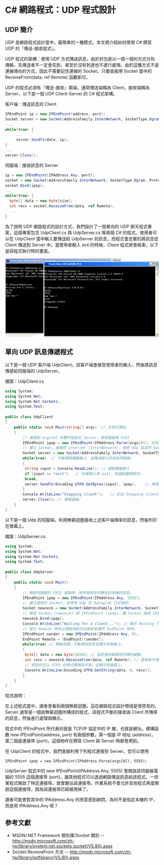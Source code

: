 # C# 網路程式：UDP 程式設計

## UDP 簡介

UDP 是網路程式設計當中，最簡單的一種模式。本文將介紹如何使用 C# 撰寫 UDP 的『傳送-接收程式』。

UDP 程式的架構：使用 UDP 方式傳送訊息，由於封包是以一個一個的方式分別傳輸，先傳送者不一定會先到，甚至於沒有到達也不進行處理。由於這種方式不是連線導向的方式，因此不需要記住連線的 Socket，只要直接用 Socket 當中的 ReceiveFrom(data, ref Remote) 函數即可。

UDP 的程式必須有『傳送-接收』兩端，通常傳送端稱為 Client，接收端稱為 Server，以下是一個 UDP Client-Server 的 C# 程式架構。

客戶端：傳送訊息的 Client

```CS
IPEndPoint ip = new IPEndPoint(address, port);
Socket server = new Socket(AddressFamily.InterNetwork, SocketType.Dgram, ProtocolType.Udp);
....
while(true) {
     ...
     server.SendTo(data, ip);
}
...
server.Close();
```

伺服端：接收訊息的 Server

```CS
ip = new IPEndPoint(IPAddress.Any, port);
socket = new Socket(AddressFamily.InterNetwork, SocketType.Dgram, ProtocolType.Udp);
socket.Bind(ipep);
...
while(true) {
  byte[] data = new byte[size];
  int recv = socket.ReceiveFrom(data, ref Remote);
  ...
}
```

為了說明 UDP 網路程式的設計方式，我們設計了一個單向的 UDP 聊天程式專案，這個專案包含 UdpClient.cs 與 UdpServer.cs 等兩個 C# 的程式。使用者可以在 UdpClient 當中輸入要傳送給 UdpServer 的訊息，而程式會忠實的將訊息從 Client 傳送到 Server 中。當使用者輸入 exit 的時候，Client 程式將會結束，以下是該程式執行時的畫面。

![圖一、單向的 UDP 聊天專案的執行畫面](CSharpUdpScreen.jpg)

## 單向 UDP 訊息傳遞程式

以下是一個 UDP 客戶端 UdpClient，該客戶端會接受使用者的輸入，然後將訊息傳遞給伺服端的 UdpServer。

檔案：UdpClient.cs

```CS
using System;
using System.Net;
using System.Net.Sockets;
using System.Text;

public class UdpClient
{
    public static void Main(string[] args)	// 主程式開始
    {
    	// 連接到 args[0] 參數所指定的 Server，使用連接埠 5555
    	IPEndPoint ipep = new IPEndPoint(IPAddress.Parse(args[0]), 5555);
    	// 建立 Socket，連接到 Internet (InterNetwork)，使用 Udp 協定的 Datagram 方式 (Dgram)。
    	Socket server = new Socket(AddressFamily.InterNetwork, SocketType.Dgram, ProtocolType.Udp);
    	while(true)	 // 不斷讀取鍵盤輸入，並傳送輸入訊息給伺服器。
    	{
    	 string input = Console.ReadLine();	// 讀取鍵盤輸入
    	 if (input == "exit")	// 如果輸入為 exit，則強制離開程式。
    	 break;
    	 server.SendTo(Encoding.UTF8.GetBytes(input), ipep);	// 將訊息以 UTF8 的方式編碼後傳出。
    	}
    	Console.WriteLine("Stopping client");	// 印出 Stopping client 訊息。
    	server.Close();	// 關閉連線。
    }
}
```

以下是一個 Udp 的伺服端，利用無窮迴圈接收上述客戶端傳來的訊息，然後列印在螢幕上。

檔案：UdpServer.cs

```CS
using System;
using System.Net;
using System.Net.Sockets;
using System.Text;

public class UdpServer
{
    public static void Main()
    {
    	// 開啟伺服器的 5555 連接埠，用來接收任何傳送到本機的訊息。
    	IPEndPoint ipep = new IPEndPoint(IPAddress.Any, 5555);
    	// 建立接收的 Socket，並使用 Udp 的 Datagram 方式接收。
    	Socket newsock = new Socket(AddressFamily.InterNetwork, SocketType.Dgram, ProtocolType.Udp);
    	// 綁定 Socket (newsock) 與 IPEndPoint (ipep)，讓 Socket 接收 5555 埠的訊息。
    	newsock.Bind(ipep);
    	Console.WriteLine("Waiting for a client..."); // 顯示 Waiting for client ...。
    	// 建立 Remote 物件以便取得封包的接收來源的 EndPoint 物件。
    	IPEndPoint sender = new IPEndPoint(IPAddress.Any, 0); 
    	EndPoint Remote = (EndPoint)(sender);
    	while(true) // 無窮迴圈，不斷接收訊息並顯示到螢幕上。
    	{
    	 byte[] data = new byte[1024]; // 設定接收緩衝區的陣列變數。
    	 int recv = newsock.ReceiveFrom(data, ref Remote); // 接收對方傳來的封包。
    	 // 將該封包以 UTF8 的格式解碼為字串，並顯示到螢幕上。
    	 Console.WriteLine(Encoding.UTF8.GetString(data, 0, recv)); 
    	}
    }
}
```

程式說明：

在上述程式當中，讀者會看到兩個無窮迴圈，這在網路程式設計領域是很常見的。Server 通常是一個由無窮迴圈所構成的程式，該程式不斷的接收由 Client 所傳來的訊息，然後進行處理與顯示。

程式中的 IPEndPoint 所代表的就是 TCP/IP 協定中的 IP 層，也就是網址。建構函數 new IPEndPoint(address, port) 有兩個參數，第一個是 IP 地址 (address)，第二個是連接埠 (port)。這個物件在撰寫 Client 與 Server 時都會用到。

在 UdpClient 的程式中，我們直接利用下列程式連接到 Server，您可以使用

    IPEndPoint ipep = new IPEndPoint(IPAddress.Parse(args[0]), 5555);

UdpServer 程式中的 new IPEndPoint(IPAddress.Any, 5555) 會開啟該伺服器電腦的 5555 這個連接埠 (port)，讓其他程式可以透過網路傳送訊息給該程式。一但某程式開啟了特定連接埠，就會霸佔該連接埠。作業系統不會允許其他程式再度開啟這個連接埠，因為該連接埠已經被用掉了。

讀者可能會對其中的 IPAddress.Any 的用意感到納悶，為何不是指定本機的 IP，而是用 IPAddress.Any 呢？

## 參考文獻
* MSDN/.NET Framework 類別庫/Socket 類別 -- <http://msdn.microsoft.com/zh-tw/library/system.net.sockets.socket(VS.80).aspx>
* Socket.ReceiveFrom 方法 -- <http://msdn.microsoft.com/zh-tw/library/wdfskwcy(VS.80).aspx>

